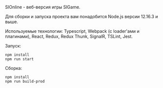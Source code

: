SIOnline - веб-версия игры SIGame.

Для сборки и запуска проекта вам понадобится Node.js версии 12.16.3 и выше.

Используемые технологии: Typescript, Webpack (с loader'ами и плагинами), React, Redux, Redux Thunk, SignalR, TSLint, Jest.

Запуск:

```
npm install
npm run start
```

Сборка:

```
npm install
npm run build-prod
```
